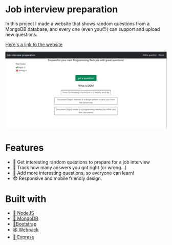 # Job interview preparation

In this project I made a website that shows random questions from a MongoDB database, and every one (even you😉) can support and upload new questions.

[Here's a link to the website](https://pure-shelf-42837.herokuapp.com/)

<img src="./assets/websit-demo.png" width="800px">

# Features

- 🔄 Get interesting random questions to prepare for a job interview
- 💯 Track how many answers you got right (or wrong...)
- 📩 Add more interesting questions, so everyone can learn!
- 😎 Responsive and mobile friendly design.

# Built with

- [🚩 NodeJS](https://nodejs.dev/)
- [🍃 MongoDB](https://www.mongodb.com/)
- [👢Bootstrap](https://getbootstrap.com/)
- [🕸 Webpack](https://webpack.js.org/)
- [🏁 Express](https://expressjs.com/)
